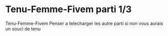 # Tenu-Femme-Fivem parti 1/3
Tenu-Femme-Fivem
Penser a telecharger les autre parti si non vous aurais un souci de tenu
